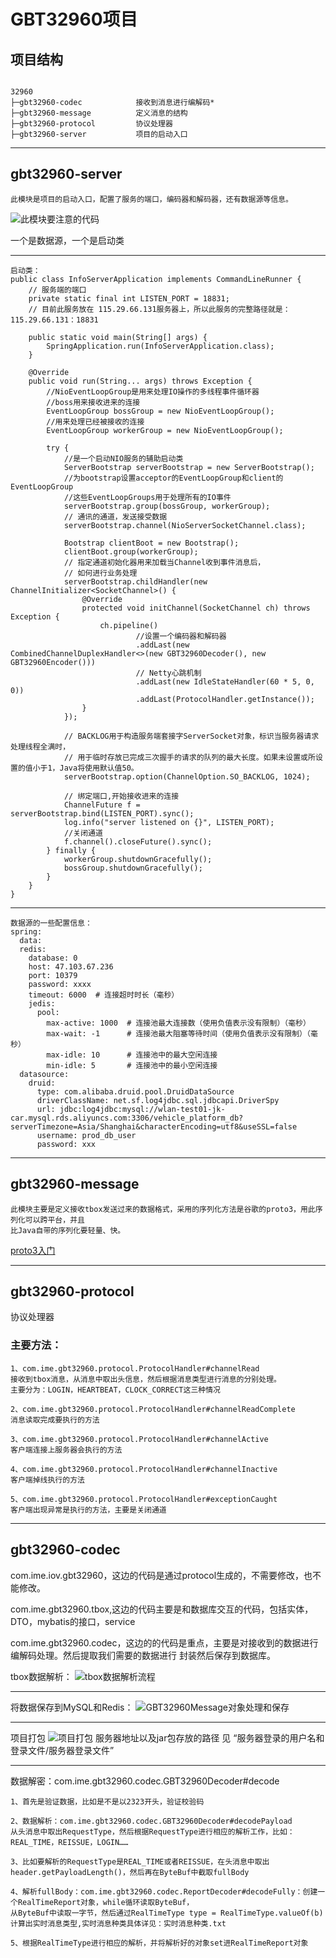 # GBT32960项目

## 项目结构
```aidl

32960 
├─gbt32960-codec            接收到消息进行编解码*      
├─gbt32960-message          定义消息的结构
├─gbt32960-protocol         协议处理器
├─gbt32960-server           项目的启动入口
```
---

## gbt32960-server
    此模块是项目的启动入口，配置了服务的端口，编码器和解码器，还有数据源等信息。
![此模块要注意的代码](pic/启动入口.png)

一个是数据源，一个是启动类

---
```aidl
启动类：
public class InfoServerApplication implements CommandLineRunner {
    // 服务端的端口
    private static final int LISTEN_PORT = 18831;
    // 目前此服务放在 115.29.66.131服务器上，所以此服务的完整路径就是：115.29.66.131：18831   

    public static void main(String[] args) {
        SpringApplication.run(InfoServerApplication.class);
    }

    @Override
    public void run(String... args) throws Exception {
        //NioEventLoopGroup是用来处理IO操作的多线程事件循环器
        //boss用来接收进来的连接
        EventLoopGroup bossGroup = new NioEventLoopGroup();
        //用来处理已经被接收的连接
        EventLoopGroup workerGroup = new NioEventLoopGroup();

        try {
            //是一个启动NIO服务的辅助启动类
            ServerBootstrap serverBootstrap = new ServerBootstrap();
            //为bootstrap设置acceptor的EventLoopGroup和client的EventLoopGroup
            //这些EventLoopGroups用于处理所有的IO事件
            serverBootstrap.group(bossGroup, workerGroup);
            // 通讯的通道，发送接受数据
            serverBootstrap.channel(NioServerSocketChannel.class);

            Bootstrap clientBoot = new Bootstrap();
            clientBoot.group(workerGroup);
            // 指定通道初始化器用来加载当Channel收到事件消息后，
            // 如何进行业务处理
            serverBootstrap.childHandler(new ChannelInitializer<SocketChannel>() {
                @Override
                protected void initChannel(SocketChannel ch) throws Exception {
                    ch.pipeline()
                            //设置一个编码器和解码器
                            .addLast(new CombinedChannelDuplexHandler<>(new GBT32960Decoder(), new GBT32960Encoder()))
                            // Netty心跳机制
                            .addLast(new IdleStateHandler(60 * 5, 0, 0))
                            .addLast(ProtocolHandler.getInstance());
                }
            });

            // BACKLOG用于构造服务端套接字ServerSocket对象，标识当服务器请求处理线程全满时，
            // 用于临时存放已完成三次握手的请求的队列的最大长度。如果未设置或所设置的值小于1，Java将使用默认值50。
            serverBootstrap.option(ChannelOption.SO_BACKLOG, 1024);

            // 绑定端口,开始接收进来的连接
            ChannelFuture f = serverBootstrap.bind(LISTEN_PORT).sync();
            log.info("server listened on {}", LISTEN_PORT);
            //关闭通道
            f.channel().closeFuture().sync();
        } finally {
            workerGroup.shutdownGracefully();
            bossGroup.shutdownGracefully();
        }
    }
}
```
---

```aidl
数据源的一些配置信息：
spring:
  data:
  redis:
    database: 0
    host: 47.103.67.236
    port: 10379
    password: xxxx
    timeout: 6000  # 连接超时时长（毫秒）
    jedis:
      pool:
        max-active: 1000  # 连接池最大连接数（使用负值表示没有限制）（毫秒）
        max-wait: -1      # 连接池最大阻塞等待时间（使用负值表示没有限制）（毫秒）
        max-idle: 10      # 连接池中的最大空闲连接
        min-idle: 5       # 连接池中的最小空闲连接
  datasource:
    druid:
      type: com.alibaba.druid.pool.DruidDataSource
      driverClassName: net.sf.log4jdbc.sql.jdbcapi.DriverSpy
      url: jdbc:log4jdbc:mysql://wlan-test01-jk-car.mysql.rds.aliyuncs.com:3306/vehicle_platform_db?serverTimezone=Asia/Shanghai&characterEncoding=utf8&useSSL=false
      username: prod_db_user
      password: xxx
```

---
## gbt32960-message
    此模块主要是定义接收tbox发送过来的数据格式，采用的序列化方法是谷歌的proto3，用此序列化可以跨平台，并且
    比Java自带的序列化要轻量、快。
 [proto3入门](https://www.jianshu.com/p/f6ff6381a81a)
 
 ---
 ## gbt32960-protocol
 协议处理器
 ### 主要方法：
    1、com.ime.gbt32960.protocol.ProtocolHandler#channelRead 
    接收到tbox消息，从消息中取出头信息，然后根据消息类型进行消息的分别处理。
    主要分为：LOGIN，HEARTBEAT，CLOCK_CORRECT这三种情况
      
    2、com.ime.gbt32960.protocol.ProtocolHandler#channelReadComplete
    消息读取完成要执行的方法
       
    3、com.ime.gbt32960.protocol.ProtocolHandler#channelActive  
    客户端连接上服务器会执行的方法

    4、com.ime.gbt32960.protocol.ProtocolHandler#channelInactive   
    客户端掉线执行的方法
    
    5、com.ime.gbt32960.protocol.ProtocolHandler#exceptionCaught  
    客户端出现异常是执行的方法，主要是关闭通道
    
---
## gbt32960-codec

com.ime.iov.gbt32960，这边的代码是通过protocol生成的，不需要修改，也不能修改。

com.ime.gbt32960.tbox,这边的代码主要是和数据库交互的代码，包括实体，DTO，mybatis的接口，service

com.ime.gbt32960.codec，这边的的代码是重点，主要是对接收到的数据进行编解码处理。然后提取我们需要的数据进行
封装然后保存到数据库。

tbox数据解析：
![tbox数据解析流程](pic/tbox数据解析流程.jpg "tbox数据解析流程")

---
将数据保存到MySQL和Redis：
![GBT32960Message对象处理和保存](pic/GBT32960Message对象处理和保存.jpg "GBT32960Message对象处理和保存")

---

项目打包
![项目打包](pic/项目打包.png)
服务器地址以及jar包存放的路径 见 “服务器登录的用户名和登录文件/服务器登录文件”

---
数据解密：com.ime.gbt32960.codec.GBT32960Decoder#decode

    1、首先是验证数据，比如是不是以2323开头，验证校验码
    
    2、数据解析：com.ime.gbt32960.codec.GBT32960Decoder#decodePayload
    从头消息中取出RequestType，然后根据RequestType进行相应的解析工作，比如：REAL_TIME，REISSUE，LOGIN……
    
    3、比如要解析的RequestType是REAL_TIME或者REISSUE，在头消息中取出header.getPayloadLength()，然后再在ByteBuf中截取fullBody
    
    4、解析fullBody：com.ime.gbt32960.codec.ReportDecoder#decodeFully：创建一个RealTimeReport对象，while循环读取ByteBuf，
    从ByteBuf中读取一字节，然后通过RealTimeType type = RealTimeType.valueOf(b)计算出实时消息类型,实时消息种类具体详见：实时消息种类.txt
    
    5、根据RealTimeType进行相应的解析，并将解析好的对象set进RealTimeReport对象







